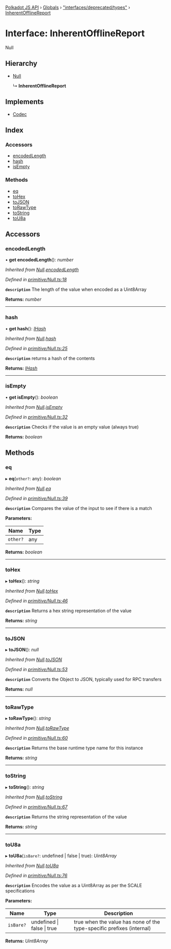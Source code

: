 [Polkadot JS API](../README.md) › [Globals](../globals.md) › ["interfaces/deprecated/types"](../modules/_interfaces_deprecated_types_.md) › [InherentOfflineReport](_interfaces_deprecated_types_.inherentofflinereport.md)

# Interface: InherentOfflineReport

Null

## Hierarchy

* [Null](../classes/_primitive_null_.null.md)

  ↳ **InherentOfflineReport**

## Implements

* [Codec](_types_.codec.md)

## Index

### Accessors

* [encodedLength](_interfaces_deprecated_types_.inherentofflinereport.md#encodedlength)
* [hash](_interfaces_deprecated_types_.inherentofflinereport.md#hash)
* [isEmpty](_interfaces_deprecated_types_.inherentofflinereport.md#isempty)

### Methods

* [eq](_interfaces_deprecated_types_.inherentofflinereport.md#eq)
* [toHex](_interfaces_deprecated_types_.inherentofflinereport.md#tohex)
* [toJSON](_interfaces_deprecated_types_.inherentofflinereport.md#tojson)
* [toRawType](_interfaces_deprecated_types_.inherentofflinereport.md#torawtype)
* [toString](_interfaces_deprecated_types_.inherentofflinereport.md#tostring)
* [toU8a](_interfaces_deprecated_types_.inherentofflinereport.md#tou8a)

## Accessors

###  encodedLength

• **get encodedLength**(): *number*

*Inherited from [Null](../classes/_primitive_null_.null.md).[encodedLength](../classes/_primitive_null_.null.md#encodedlength)*

*Defined in [primitive/Null.ts:18](https://github.com/polkadot-js/api/blob/2accd13/packages/types/src/primitive/Null.ts#L18)*

**`description`** The length of the value when encoded as a Uint8Array

**Returns:** *number*

___

###  hash

• **get hash**(): *[IHash](_types_.ihash.md)*

*Inherited from [Null](../classes/_primitive_null_.null.md).[hash](../classes/_primitive_null_.null.md#hash)*

*Defined in [primitive/Null.ts:25](https://github.com/polkadot-js/api/blob/2accd13/packages/types/src/primitive/Null.ts#L25)*

**`description`** returns a hash of the contents

**Returns:** *[IHash](_types_.ihash.md)*

___

###  isEmpty

• **get isEmpty**(): *boolean*

*Inherited from [Null](../classes/_primitive_null_.null.md).[isEmpty](../classes/_primitive_null_.null.md#isempty)*

*Defined in [primitive/Null.ts:32](https://github.com/polkadot-js/api/blob/2accd13/packages/types/src/primitive/Null.ts#L32)*

**`description`** Checks if the value is an empty value (always true)

**Returns:** *boolean*

## Methods

###  eq

▸ **eq**(`other?`: any): *boolean*

*Inherited from [Null](../classes/_primitive_null_.null.md).[eq](../classes/_primitive_null_.null.md#eq)*

*Defined in [primitive/Null.ts:39](https://github.com/polkadot-js/api/blob/2accd13/packages/types/src/primitive/Null.ts#L39)*

**`description`** Compares the value of the input to see if there is a match

**Parameters:**

Name | Type |
------ | ------ |
`other?` | any |

**Returns:** *boolean*

___

###  toHex

▸ **toHex**(): *string*

*Inherited from [Null](../classes/_primitive_null_.null.md).[toHex](../classes/_primitive_null_.null.md#tohex)*

*Defined in [primitive/Null.ts:46](https://github.com/polkadot-js/api/blob/2accd13/packages/types/src/primitive/Null.ts#L46)*

**`description`** Returns a hex string representation of the value

**Returns:** *string*

___

###  toJSON

▸ **toJSON**(): *null*

*Inherited from [Null](../classes/_primitive_null_.null.md).[toJSON](../classes/_primitive_null_.null.md#tojson)*

*Defined in [primitive/Null.ts:53](https://github.com/polkadot-js/api/blob/2accd13/packages/types/src/primitive/Null.ts#L53)*

**`description`** Converts the Object to JSON, typically used for RPC transfers

**Returns:** *null*

___

###  toRawType

▸ **toRawType**(): *string*

*Inherited from [Null](../classes/_primitive_null_.null.md).[toRawType](../classes/_primitive_null_.null.md#torawtype)*

*Defined in [primitive/Null.ts:60](https://github.com/polkadot-js/api/blob/2accd13/packages/types/src/primitive/Null.ts#L60)*

**`description`** Returns the base runtime type name for this instance

**Returns:** *string*

___

###  toString

▸ **toString**(): *string*

*Inherited from [Null](../classes/_primitive_null_.null.md).[toString](../classes/_primitive_null_.null.md#tostring)*

*Defined in [primitive/Null.ts:67](https://github.com/polkadot-js/api/blob/2accd13/packages/types/src/primitive/Null.ts#L67)*

**`description`** Returns the string representation of the value

**Returns:** *string*

___

###  toU8a

▸ **toU8a**(`isBare?`: undefined | false | true): *Uint8Array*

*Inherited from [Null](../classes/_primitive_null_.null.md).[toU8a](../classes/_primitive_null_.null.md#tou8a)*

*Defined in [primitive/Null.ts:76](https://github.com/polkadot-js/api/blob/2accd13/packages/types/src/primitive/Null.ts#L76)*

**`description`** Encodes the value as a Uint8Array as per the SCALE specifications

**Parameters:**

Name | Type | Description |
------ | ------ | ------ |
`isBare?` | undefined &#124; false &#124; true | true when the value has none of the type-specific prefixes (internal)  |

**Returns:** *Uint8Array*
